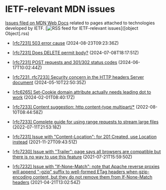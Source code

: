 # IETF-relevant MDN issues

[Issues filed on MDN Web Docs](https://github.com/mdn/content/issues) related to pages attached to technologies developed by IETF. [![RSS feed for IETF-relevant issues](https://www.w3.org/QA/2007/04/feed_icon)]([object Object].rss)

* [\[rfc7231\] 503 error cause](https://github.com/mdn/content/issues/35565) (2024-08-23T09:23:36Z)
  
* [\[rfc7231\] Does DELETE permit body?](https://github.com/mdn/content/issues/34721) (2024-07-08T18:17:51Z)
  
* [\[rfc7231\] POST requests and 301/302 status codes](https://github.com/mdn/content/issues/34222) (2024-06-17T10:02:44Z)
  
* [\[rfc7231, rfc7233\] Security concern in the HTTP headers Server document](https://github.com/mdn/content/issues/33543) (2024-05-10T22:50:35Z)
  
* [\[rfc6265\] Set-Cookie domain attribute actually needs leading dot to work](https://github.com/mdn/content/issues/32050) (2024-02-01T08:40:17Z)
  
* [\[rfc7233\] Content suggestion: http content-type multipart/\*](https://github.com/mdn/content/issues/19353) (2022-08-10T08:44:58Z)
  
* [\[rfc7233\] Complete guide for using range requests to stream large files](https://github.com/mdn/content/issues/18237) (2022-07-11T21:53:18Z)
  
* [\[rfc7231\] Issue with "Content-Location": for 201 Created, use Location instead](https://github.com/mdn/content/issues/10809) (2021-11-27T09:43:51Z)
  
* [\[rfc7230\] Issue with "Trailer": page says all browsers are compatible but there is no way to use this feature](https://github.com/mdn/content/issues/7137) (2021-07-21T15:59:50Z)
  
* [\[rfc7232\] Issue with "If-None-Match": note that Apache reverse proxies will append "-gzip" suffix to well-formed ETag headers when gzip-encoding content, but they do not remove them from If-None-Match headers](https://github.com/mdn/content/issues/4343) (2021-04-21T13:02:54Z)
  

